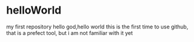 # helloWorld
my first repository
hello god,hello world
this is the first time to use github, that is a prefect tool,
but i am not familiar with it yet
